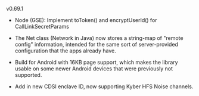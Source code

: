 v0.69.1

- Node (GSE): Implement toToken() and encryptUserId() for CallLinkSecretParams

- The Net class (Network in Java) now stores a string-map of "remote config" information, intended for the same sort of server-provided configuration that the apps already have.

- Build for Android with 16KB page support, which makes the library usable on some newer Android devices that were previously not supported.

- Add in new CDSI enclave ID, now supporting Kyber HFS Noise channels.
